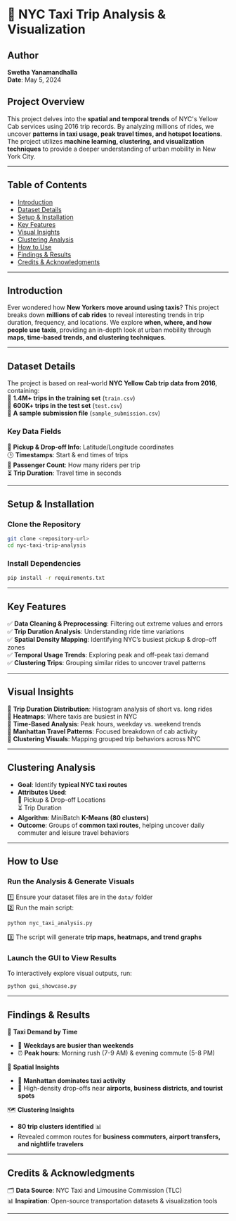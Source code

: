 # 🚖 NYC Taxi Trip Analysis & Visualization  

## **Author**  
**Swetha Yanamandhalla**  
 **Date**: May 5, 2024  

## **Project Overview**  
This project delves into the **spatial and temporal trends** of NYC's Yellow Cab services using 2016 trip records. By analyzing millions of rides, we uncover **patterns in taxi usage, peak travel times, and hotspot locations**. The project utilizes **machine learning, clustering, and visualization techniques** to provide a deeper understanding of urban mobility in New York City.  

---  

## **Table of Contents**  

- [Introduction](#introduction)  
- [Dataset Details](#dataset-details)  
- [Setup & Installation](#setup--installation)  
- [Key Features](#key-features)  
- [Visual Insights](#visual-insights)  
- [Clustering Analysis](#clustering-analysis)  
- [How to Use](#how-to-use)  
- [Findings & Results](#findings--results)  
- [Credits & Acknowledgments](#credits--acknowledgments)  

---

## **Introduction**  
Ever wondered how **New Yorkers move around using taxis**? This project breaks down **millions of cab rides** to reveal interesting trends in trip duration, frequency, and locations. We explore **when, where, and how people use taxis**, providing an in-depth look at urban mobility through **maps, time-based trends, and clustering techniques**.  

---

## **Dataset Details**  

The project is based on real-world **NYC Yellow Cab trip data from 2016**, containing:  
🔹 **1.4M+ trips in the training set** (`train.csv`)  
🔹 **600K+ trips in the test set** (`test.csv`)  
🔹 **A sample submission file** (`sample_submission.csv`)  

### **Key Data Fields**  
📍 **Pickup & Drop-off Info**: Latitude/Longitude coordinates  
🕒 **Timestamps**: Start & end times of trips  
👥 **Passenger Count**: How many riders per trip  
⏳ **Trip Duration**: Travel time in seconds  

---

## **Setup & Installation**  

### **Clone the Repository**  
```bash
git clone <repository-url>
cd nyc-taxi-trip-analysis
```

### **Install Dependencies**  
```bash
pip install -r requirements.txt
```

---

## **Key Features**  

✅ **Data Cleaning & Preprocessing**: Filtering out extreme values and errors  
✅ **Trip Duration Analysis**: Understanding ride time variations  
✅ **Spatial Density Mapping**: Identifying NYC’s busiest pickup & drop-off zones  
✅ **Temporal Usage Trends**: Exploring peak and off-peak taxi demand  
✅ **Clustering Trips**: Grouping similar rides to uncover travel patterns  

---

## **Visual Insights**  

🔹 **Trip Duration Distribution**: Histogram analysis of short vs. long rides  
🔹 **Heatmaps**: Where taxis are busiest in NYC  
🔹 **Time-Based Analysis**: Peak hours, weekday vs. weekend trends  
🔹 **Manhattan Travel Patterns**: Focused breakdown of cab activity  
🔹 **Clustering Visuals**: Mapping grouped trip behaviors across NYC  

---

## **Clustering Analysis**  

- **Goal**: Identify **typical NYC taxi routes**  
- **Attributes Used**:  
  📍 Pickup & Drop-off Locations  
  ⏳ Trip Duration  
- **Algorithm**: MiniBatch **K-Means (80 clusters)**  
- **Outcome**: Groups of **common taxi routes**, helping uncover daily commuter and leisure travel behaviors  

---

## **How to Use**  

### **Run the Analysis & Generate Visuals**  
1️⃣ Ensure your dataset files are in the `data/` folder  
2️⃣ Run the main script:  
```bash
python nyc_taxi_analysis.py
```
3️⃣ The script will generate **trip maps, heatmaps, and trend graphs**  

### **Launch the GUI to View Results**  
To interactively explore visual outputs, run:  
```bash
python gui_showcase.py
```

---

## **Findings & Results**  

📅 **Taxi Demand by Time**  
- 🚗 **Weekdays are busier than weekends**  
- ⏰ **Peak hours**: Morning rush (7-9 AM) & evening commute (5-8 PM)  

📍 **Spatial Insights**  
- 🌆 **Manhattan dominates taxi activity**  
- 🛑 High-density drop-offs near **airports, business districts, and tourist spots**  

🗺 **Clustering Insights**  
- **80 trip clusters identified** 📊  
- Revealed common routes for **business commuters, airport transfers, and nightlife travelers**  

---

## **Credits & Acknowledgments**  

🗂 **Data Source**: NYC Taxi and Limousine Commission (TLC)  
📊 **Inspiration**: Open-source transportation datasets & visualization tools  

---

